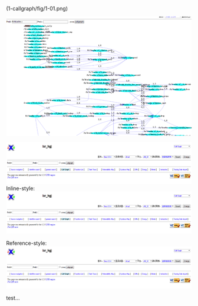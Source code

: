 (1-callgraph/fig/1-01.png)


![image](1-callgraph/1-16.png "Logo Title Text 1")

![alt text][logo]
Inline-style:
![alt text](https://github.com/xyongcn/cg-rtl-manual/blob/master/1-callgraph/fig/1-01.png "Logo Title Text 1")

Reference-style:
![Fig 1-1][figure1-1]

[logo]: https://github.com/xyongcn/cg-rtl-manual/blob/master/1-callgraph/fig/1-01.png "Logo Title Text 2"


[figure1-1]: https://github.com/xyongcn/cg-rtl-manual/blob/master/1-callgraph/fig/1-01.png "Fig 1-1"

test...